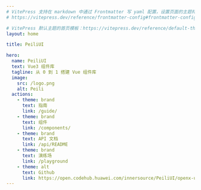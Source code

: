 ```yaml
---
# VitePress 支持在 markdown 中通过 Frontmatter 写 yaml 配置，设置页面的主题样式
# https://vitepress.dev/reference/frontmatter-config#frontmatter-config

# VitePress 默认主题的首页模板：https://vitepress.dev/reference/default-theme-layout#home-layout
layout: home

title: PeiliUI

hero:
  name: PeiliUI
  text: Vue3 组件库
  tagline: 从 0 到 1 搭建 Vue 组件库
  image:
    src: /logo.png
    alt: Peili
  actions:
    - theme: brand
      text: 指南
      link: /guide/
    - theme: brand
      text: 组件
      link: /components/
    - theme: brand
      text: API 文档
      link: /api/README
    - theme: brand
      text: 演练场
      link: /playground
    - theme: alt
      text: Github
      link: https://open.codehub.huawei.com/innersource/PeiliUI/openx-ui/files?ref=master
---
```

